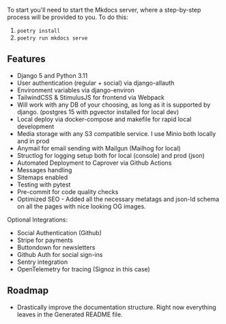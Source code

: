 To start you'll need to start the Mkdocs server, where a step-by-step process will be provided to you. To do this:
1. `poetry install`
2. `poetry run mkdocs serve`

## Features

- Django 5 and Python 3.11
- User authentication (regular + social) via django-allauth
- Environment variables via django-environ
- TailwindCSS & StimulusJS for frontend via Webpack
- Will work with any DB of your choosing, as long as it is supported by django. (postgres 15 with pgvector installed for local dev)
- Local deploy via docker-compose and makefile for rapid local development
- Media storage with any S3 compatible service. I use Minio both locally and in prod
- Anymail for email sending with Mailgun (Mailhog for local)
- Structlog for logging setup both for local (console) and prod (json)
- Automated Deployment to Caprover via Github Actions
- Messages handling
- Sitemaps enabled
- Testing with pytest
- Pre-commit for code quality checks
- Optimized SEO - Added all the necessary metatags and json-ld schema on all the pages with nice looking OG images.

Optional Integrations:
- Social Authentication (Github)
- Stripe for payments
- Buttondown for newsletters
- Github Auth for social sign-ins
- Sentry integration
- OpenTelemetry for tracing (Signoz in this case)

## Roadmap
- Drastically improve the documentation structure. Right now everything leaves in the Generated README file.
